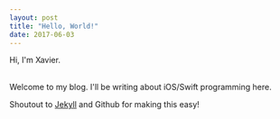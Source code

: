 ```yaml
---
layout: post
title: "Hello, World!"
date: 2017-06-03
---
```

Hi, I'm Xavier.

<br>
Welcome to my blog. I'll be writing about iOS/Swift programming here.

Shoutout to [Jekyll](http://jekyllrb.com) and Github for making this easy!
